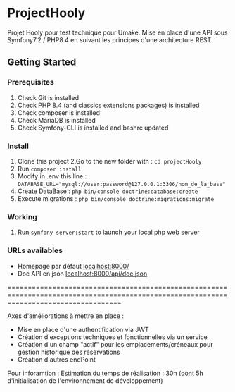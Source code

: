 # ProjectHooly
Projet Hooly pour test technique pour Umake.
Mise en place d'une API sous Symfony7.2 / PHP8.4 en suivant les principes d'une architecture REST.

## Getting Started

### Prerequisites

1. Check Git is installed
2. Check PHP 8.4 (and classics extensions packages) is installed
3. Check composer is installed
4. Check MariaDB is installed
5. Check Symfony-CLI is installed and bashrc updated

### Install

1. Clone this project
2.Go to the new folder with : `cd projectHooly`
3. Run `composer install`
4. Modify in .env this line : `DATABASE_URL="mysql://user:password@127.0.0.1:3306/nom_de_la_base"`
5. Create DataBase : `php bin/console doctrine:database:create`
6. Execute migrations : `php bin/console doctrine:migrations:migrate`

### Working

1. Run `symfony server:start` to launch your local php web server

### URLs availables

* Homepage par défaut [localhost:8000/](localhost:8000/)
* Doc API en json [localhost:8000/api/doc.json](localhost:8000/api/doc.json)


========================================================================================================================================

Axes d'améliorations à mettre en place : 
- Mise en place d'une authentification via JWT
- Création d'exceptions techniques et fonctionnelles via un service
- Création d'un champ "actif" pour les emplacements/créneaux pour gestion historique des réservations
- Création d'autres endPoint

Pour inforamtion : 
Estimation du temps de réalisation : 30h (dont 5h d'initialisation de l'environnement de développement)

